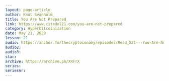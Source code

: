 ```yaml
---
layout: page-article
author: Knut Svanholm
title: You Are Not Prepared
link: https://www.citadel21.com/you-are-not-prepared
category: Hyperbitcoinization
date: May 21, 2020
lesson: 21
audio: https://anchor.fm/thecryptoconomy/episodes/Read_521---You-Are-Not-Prepared-Knut-Svanholm-evsaac/a-a5d9dom
audio2: 
audio3: 
star: 
archive: https://archive.ph/XRFrX
series: 
seriesnr: 
---
```

